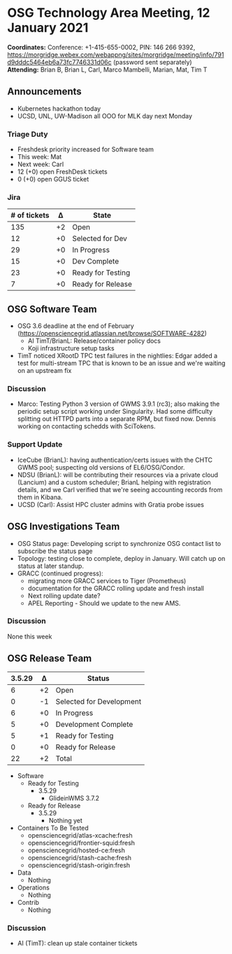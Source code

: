# OSG Technology Area Meeting, 12 January 2021

**Coordinates:** Conference: +1-415-655-0002, PIN: 146 266 9392, <https://morgridge.webex.com/webappng/sites/morgridge/meeting/info/791d9dddc5464eb6a73fc7746331d06c> (password sent separately)  
**Attending:** Brian B, Brian L, Carl, Marco Mambelli, Marian, Mat, Tim T  


## Announcements

-   Kubernetes hackathon today
-   UCSD, UNL, UW-Madison all OOO for MLK day next Monday


### Triage Duty

-   Freshdesk priority increased for Software team
-   This week: Mat
-   Next week: Carl
-   12 (+0) open FreshDesk tickets
-   0 (+0) open GGUS ticket


### Jira

| # of tickets | &Delta; | State             |
|------------ |------- |----------------- |
| 135          | +2      | Open              |
| 12           | +0      | Selected for Dev  |
| 29           | +0      | In Progress       |
| 15           | +0      | Dev Complete      |
| 23           | +0      | Ready for Testing |
| 7            | +0      | Ready for Release |


## OSG Software Team

-   OSG 3.6 deadline at the end of February (<https://opensciencegrid.atlassian.net/browse/SOFTWARE-4282>)  
    -   AI TimT/BrianL: Release/container policy docs
    -   Koji infrastructure setup tasks
-   TimT noticed XRootD TPC test failures in the nightlies: Edgar added a test for multi-stream TPC that is known to be an issue and we're waiting on an upstream fix


### Discussion

-   Marco: Testing Python 3 version of GWMS 3.9.1 (rc3); also making the periodic setup script working under Singularity. Had some difficulty splitting out HTTPD parts into a separate RPM, but fixed now. Dennis working on contacting schedds with SciTokens.


### Support Update

-   IceCube (BrianL): having authentication/certs issues with the CHTC GWMS pool; suspecting old versions of EL6/OSG/Condor.
-   NDSU (BrianL): will be contributing their resources via a private cloud (Lancium) and a custom scheduler; BrianL helping with registration details, and we Carl verified that we're seeing accounting records from them in Kibana.
-   UCSD (Carl): Assist HPC cluster admins with Gratia probe issues


## OSG Investigations Team

-   OSG Status page: Developing script to synchronize OSG contact list to subscribe the status page
-   Topology: testing close to complete, deploy in January.  Will catch up on status at later standup.
-   GRACC (continued progress):  
    -   migrating more GRACC services to Tiger (Prometheus)
    -   documentation for the GRACC rolling update and fresh install
    -   Next rolling update date?
    -   APEL Reporting - Should we update to the new AMS.


### Discussion

None this week  


## OSG Release Team

| 3.5.29 | &Delta; | Status                   |
| ------ | ------- | ------------------------ |
| 6      | +2      | Open                     |
| 0      | -1      | Selected for Development |
| 6      | +0      | In Progress              |
| 5      | +0      | Development Complete     |
| 5      | +1      | Ready for Testing        |
| 0      | +0      | Ready for Release        |
| 22     | +2      | Total                    |

-   Software  
    -   Ready for Testing  
        -   3.5.29  
            -   GlideinWMS 3.7.2
    -   Ready for Release  
        -   3.5.29  
            -   Nothing yet
-   Containers To Be Tested  
    -   opensciencegrid/atlas-xcache:fresh
    -   opensciencegrid/frontier-squid:fresh
    -   opensciencegrid/hosted-ce:fresh
    -   opensciencegrid/stash-cache:fresh
    -   opensciencegrid/stash-origin:fresh
-   Data  
    -   Nothing
-   Operations  
    -   Nothing
-   Contrib  
    -   Nothing


### Discussion

-   AI (TimT): clean up stale container tickets
